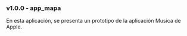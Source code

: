 ### v1.0.0 - app_mapa 
En esta aplicación, se presenta un prototipo de la aplicación Musica de Apple.
